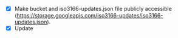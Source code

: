 - [X] Make bucket and iso3166-updates.json file publicly accessible (https://storage.googleapis.com/iso3166-updates/iso3166-updates.json).
- [X] Update <title> and logo on page (world emoji).
- [X] http://127.0.0.1:5000/api?alpha2=dasdjasd and http://127.0.0.1:5000/api?year=dasdjasd, should catch this alpha2 and year input error.
- [ ] Make index.html into a more appealing front-end.
- [X] For API, instead of returning all data when invalid alpha2/year input, return a jsonifed error message. Return all when any of args are empty. 
- [X] Make Storage Bucket unpublic.
- [X] Use Python GCP client library instead of requests library:
- [X] Figure out how to upload secrets.json to vercel, pass in SA json into env var.
- [X] Passing in alpha-3 code should still return data, convert to alpha-2 code in the code.
- [X] Rename iso3166-updates-frontend to iso3166-api.
- [X] Remove request.args or request_json from api, probably only need one.
- [X] Error for > amd < symbols in url: https://iso3166-updates-frontend-amckenna41.vercel.app/api/year/%3E2012 . Need to decode ['%3E2012'] to > 2012. Implement for all paths not just /year.
- [X] https://iso3166-updates-frontend-amckenna41.vercel.app/api/alpha2/AD/year - if no year passed in after year path then return all updates for AD. 
- [X] For status_code return parameter in functions, mention two status codes 200 - 400.
- [X] If not blob.exists() return error message.
- [X] Update endpoint function parameter comments.
- [X] Check which route https://iso3166-updates.com/?year=2002-2010 this applies to, should throw error that /api needs to be prepended. https://iso3166-updates.com/api?year=2002-2010 should work.
- [X] If query string params appended to /api path then redirect to respective url.
- [X] Move error_message outside of individiual functions.
- [X] Append url to error message.
- [X] Add name endpoint to API
- [X] Add unit tests for name endpoint - can take from iso3166-2 unit tests for name.
- [X] Update api.md file, need to add example of using /name path. Update readme about list of endpoints to include /name.
- [X] https://iso3166-updates-frontend-amckenna41.vercel.app/alpha2/bt - this should either raise Error or bring you to BT country updates.
- [X] In API, raise error if length of input alpha-2 code > 3.
- [X] Add API path /name/input_name/year/2015. Add unit tests.
- [X] Update API to incorporate Date Issued Corrected functionality.
- [X] Update api unit tests script to include updates from main iso3166-updates repo.
- [ ] Go over main repo readmes.